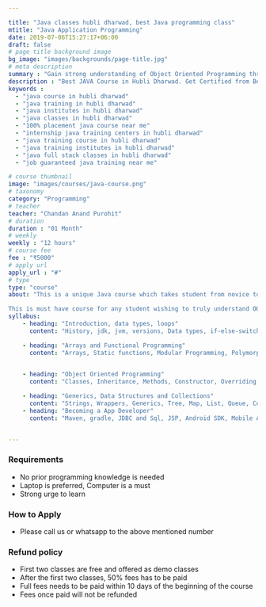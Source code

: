 ```yaml
---

title: "Java classes hubli dharwad, best Java programming class"
mtitle: "Java Application Programming"
date: 2019-07-06T15:27:17+06:00
draft: false
# page title background image
bg_image: "images/backgrounds/page-title.jpg"
# meta description
summary : "Gain strong understanding of Object Oriented Programming through Java Programming language. Learn to build android apps in just one month"
description : "Best JAVA Course in Hubli Dharwad. Get Certified from Best JAVA Training Institute and Classes in Hubli Dharwad in Classroom and Online Training Format in Affordable Fees with Projects & Free Placement Support "
keywords : 
  - "java course in hubli dharwad"
  - "java training in hubli dharwad" 
  - "java institutes in hubli dharwad"
  - "java classes in hubli dharwad"
  - "100% placement java course near me"
  - "internship java training centers in hubli dharwad"
  - "java training course in hubli dharwad"
  - "java training institutes in hubli dharwad"
  - "java full stack classes in hubli dharwad"
  - "job guaranteed java training near me"

# course thumbnail
image: "images/courses/java-course.png"
# taxonomy
category: "Programming"
# teacher
teacher: "Chandan Anand Purohit"
# duration
duration : "01 Month"
# weekly
weekly : "12 hours"
# course fee
fee : "₹5000"
# apply url
apply_url : "#"
# type
type: "course"
about: "This is a unique Java course which takes student from novice to professional android developer all within a single month. Our unique hands-on approach coupled with focus on OOP strategies to solve problems lays down strong foundation for advanced Java concepts.

This is must have course for any student wishing to truly understand OOP concepts. Java is a very popular language in which Object Oriented Programming is heavily relied upon. We focus on unique aspects of Java right from first class so that students are able to think the Java way right from the beginning. The course also focuses on reading official documentation so that students also learn how to learn on their own. The course ends with Android App Development using Java"
syllabus:
    - heading: "Introduction, data types, loops"
      content: "History, jdk, jvm, versions, Data types, if-else-switch, Loops, Problem Solving"

    - heading: "Arrays and Functional Programming"
      content: "Arrays, Static functions, Modular Programming, Polymorphism"
        

    - heading: "Object Oriented Programming"
      content: "Classes, Inheritance, Methods, Constructor, Overriding and overloading, Abstract classes, Interfaces, Solving problems using OOP"

    - heading: "Generics, Data Structures and Collections"
      content: "Strings, Wrappers, Generics, Tree, Map, List, Queue, Comparator, File Handling"
    - heading: "Becoming a App Developer"
      content: "Maven, gradle, JDBC and Sql, JSP, Android SDK, Mobile App Dev"


---
```


### Requirements
* No prior programming knowledge is needed
* Laptop is preferred, Computer is a must
* Strong urge to learn 


### How to Apply

* Please call us or whatsapp to the above mentioned number


### Refund policy
* First two classes are free and offered as demo classes
* After the first two classes, 50% fees has to be paid
* Full fees needs to be paid within 10 days of the beginning of the course
* Fees once paid will not be refunded
